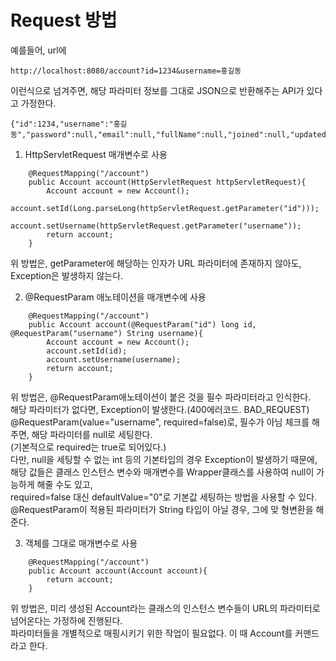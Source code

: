 # Request 방법

예를들어, url에
```
http://localhost:8080/account?id=1234&username=홍길동
```
이런식으로 넘겨주면, 해당 파라미터 정보를 그대로 JSON으로 반환해주는 API가 있다고 가정한다.  
```
{"id":1234,"username":"홍길동","password":null,"email":null,"fullName":null,"joined":null,"updated":null}
```

1. HttpServletRequest 매개변수로 사용
```
    @RequestMapping("/account")
    public Account account(HttpServletRequest httpServletRequest){
        Account account = new Account();
        account.setId(Long.parseLong(httpServletRequest.getParameter("id")));
        account.setUsername(httpServletRequest.getParameter("username"));
        return account;
    }
```
위 방법은, getParameter에 해당하는 인자가 URL 파라미터에 존재하지 않아도, Exception은 발생하지 않는다.

2. @RequestParam 애노테이션을 매개변수에 사용 
```
    @RequestMapping("/account")
    public Account account(@RequestParam("id") long id, @RequestParam("username") String username){
        Account account = new Account();
        account.setId(id);
        account.setUsername(username);
        return account;
    }
```
위 방법은, @RequestParam애노테이션이 붙은 것을 필수 파라미터라고 인식한다.  
해당 파라미터가 없다면, Exception이 발생한다.(400에러코드. BAD_REQUEST)  
@RequestParam(value="username", required=false)로, 필수가 아님 체크를 해주면, 해당 파라미터를 null로 세팅한다.  
(기본적으로 required는 true로 되어있다.)  
다만, null을 세팅할 수 없는 int 등의 기본타입의 경우 Exception이 발생하기 때문에,  
해당 값들은 클래스 인스턴스 변수와 매개변수를 Wrapper클래스를 사용하여 null이 가능하게 해줄 수도 있고,  
required=false 대신 defaultValue="0"로 기본값 세팅하는 방법을 사용할 수 있다.  
@RequestParam이 적용된 파라미터가 String 타입이 아닐 경우, 그에 맞 형변환을 해준다.  

3. 객체를 그대로 매개변수로 사용 
```
    @RequestMapping("/account")
    public Account account(Account account){
        return account;
    }
```
위 방법은, 미리 생성된 Account라는 클래스의 인스턴스 변수들이 URL의 파라미터로 넘어온다는 가정하에 진행된다.  
파라미터들을 개별적으로 매핑시키기 위한 작업이 필요없다. 
이 때 Account를 커맨드 라고 한다.
